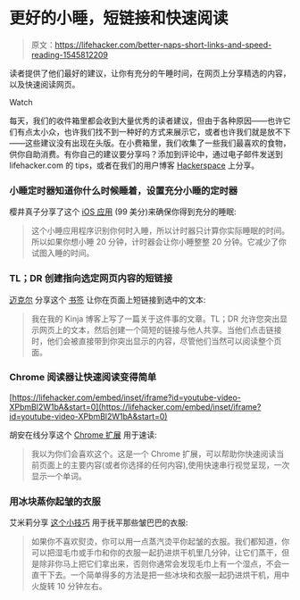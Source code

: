 # 更好的小睡，短链接和快速阅读

> 原文：<https://lifehacker.com/better-naps-short-links-and-speed-reading-1545812209>

读者提供了他们最好的建议，让你有充分的午睡时间，在网页上分享精选的内容，以及快速阅读网页。

Watch

每天，我们的收件箱里都会收到大量优秀的读者建议，但由于各种原因——也许它们有点太小众，也许我们找不到一种好的方式来展示它，或者也许我们就是放不下——这些建议没有出现在头版。在小费箱里，我们收集了一些我们最喜欢的食物，供你自助消费。有你自己的建议要分享吗？添加到评论中，通过电子邮件发送到 lifehacker.com 的 tips，或者在我们的用户博客 [Hackerspace](http://hackerspace.lifehacker.com) 上分享。

### 小睡定时器知道你什么时候睡着，设置充分小睡的定时器

樱井真子分享了这个 [iOS 应用](https://itunes.apple.com/us/app/nap-the-nap-timer/id826192903?ls=1&mt=8) (99 美分)来确保你得到充分的睡眠:

> 这个小睡应用程序识别你何时入睡，所以计时器只计算你实际睡眠的时间。所以如果你想小睡 20 分钟，计时器会让你小睡整整 20 分钟。它减少了你试图入睡的时间。

### TL；DR 创建指向选定网页内容的短链接

[迈克尔](http://michaelspector.kinja.com/) 分享这个 [书签](https://tldr.es/) 让你在页面上短链接到选中的文本:

> 我在我的 Kinja 博客上写了一篇关于这件事的文章。TL；DR 允许您突出显示网页上的文本，然后创建一个简短的链接与他人共享。当他们点击链接时，他们会被直接带到你突出显示的内容，尽管他们当然可以阅读整个页面。

### Chrome 阅读器让快速阅读变得简单

 [https://lifehacker.com/embed/inset/iframe?id=youtube-video-XPbmBl2W1bA&start=0](https://lifehacker.com/embed/inset/iframe?id=youtube-video-XPbmBl2W1bA&start=0) 

胡安在线分享这个 [Chrome 扩展](https://chrome.google.com/webstore/detail/read/aiijjeoekhpdpfcnejiganpaaacdodko) 用于速读:

> 我以为你们会喜欢这个。这是一个 Chrome 扩展，可以帮助你快速阅读当前页面上的主要内容(或者你选择的任何内容),使用快速串行视觉呈现，一次显示一个单词。

### 用冰块蒸你起皱的衣服

艾米莉分享 [这个小技巧](http://www.savvysugar.com/Use-Ice-Cubes-Steam-Clean-Clothes-34341795) 用于抚平那些皱巴巴的衣服:

> 如果你不喜欢熨烫，你可以用一点蒸汽烫平你起皱的衣服。我们都知道，你可以把湿毛巾或手巾和你的衣服一起扔进烘干机里几分钟，让它们蒸干，但是除非你马上把它们拿出来，否则你通常会发现毛巾上有一个湿点，不会一直干下去。一个简单得多的方法是把一些冰块和衣服一起扔进烘干机，用中火旋转 10 分钟左右。
